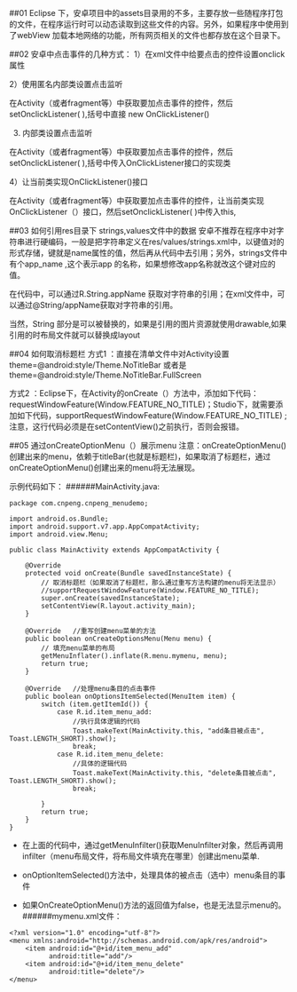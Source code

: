 ##01
 Eclipse 下，安卓项目中的assets目录用的不多，主要存放一些随程序打包的文件，在程序运行时可以动态读取到这些文件的内容。另外，如果程序中使用到了webView 加载本地网络的功能，所有网页相关的文件也都存放在这个目录下。

##02 安卓中点击事件的几种方式：
1）在xml文件中给要点击的控件设置onclick 属性  

 2）使用匿名内部类设置点击监听

在Activity（或者fragment等）中获取要加点击事件的控件，然后setOnclickListener( ),括号中直接 new OnClickListener()  

3) 内部类设置点击监听

在Activity（或者fragment等）中获取要加点击事件的控件，然后setOnclickListener( ),括号中传入OnClickListener接口的实现类

4）让当前类实现OnClickListener()接口

在Activity（或者fragment等）中获取要加点击事件的控件，让当前类实现OnClickListener（）接口，然后setOnclickListener( )中传入this,

##03 如何引用res目录下 strings,values文件中的数据
 安卓不推荐在程序中对字符串进行硬编码，一般是把字符串定义在res/values/strings.xml中，以键值对的形式存储，键就是name属性的值，然后再从代码中去引用；另外，strings文件中有个app_name ,这个表示app 的名称，如果想修改app名称就改这个键对应的值。

在代码中，可以通过R.String.appName 获取对字符串的引用；在xml文件中，可以通过@String/appName获取对字符串的引用。

当然，String 部分是可以被替换的，如果是引用的图片资源就使用drawable,如果引用的时布局文件就可以替换成layout

##04 如何取消标题栏
方式1 ：直接在清单文件中对Activity设置theme=@android:style/Theme.NoTitleBar 或者是theme=@android:style/Theme.NoTitleBar.FullScreen

方式2 ：Eclipse下，在Activity的onCreate（）方法中，添加如下代码：requestWindowFeature(Window.FEATURE_NO_TITLE)；Studio下，就需要添加如下代码，supportRequestWindowFeature(Window.FEATURE_NO_TITLE) ; 注意，这行代码必须是在setContentView()之前执行，否则会报错。

##05 通过onCreateOptionMenu（）展示menu
注意：onCreateOptionMenu()创建出来的menu，依赖于titleBar(也就是标题栏)，如果取消了标题栏，通过onCreateOptionMenu()创建出来的menu将无法展现。

示例代码如下：
######MainActivity.java:
```
package com.cnpeng.cnpeng_menudemo;

import android.os.Bundle;
import android.support.v7.app.AppCompatActivity;
import android.view.Menu;

public class MainActivity extends AppCompatActivity {

    @Override
    protected void onCreate(Bundle savedInstanceState) {
        // 取消标题栏（如果取消了标题栏，那么通过重写方法构建的menu将无法显示）       
        //supportRequestWindowFeature(Window.FEATURE_NO_TITLE);
        super.onCreate(savedInstanceState);
        setContentView(R.layout.activity_main);
    }

    @Override   //重写创建menu菜单的方法
    public boolean onCreateOptionsMenu(Menu menu) {
        // 填充menu菜单的布局       
        getMenuInflater().inflate(R.menu.mymenu, menu);
        return true;
    }

    @Override   //处理menu条目的点击事件
    public boolean onOptionsItemSelected(MenuItem item) {
        switch (item.getItemId()) {
            case R.id.item_menu_add:
                //执行具体逻辑的代码
                Toast.makeText(MainActivity.this, "add条目被点击", Toast.LENGTH_SHORT).show();
                break;
            case R.id.item_menu_delete:
                //具体的逻辑代码
                Toast.makeText(MainActivity.this, "delete条目被点击", Toast.LENGTH_SHORT).show();
                break;
            
        }
        return true;
    }
}
```
* 在上面的代码中，通过getMenuInfilter()获取MenuInfilter对象，然后再调用infilter（menu布局文件，将布局文件填充在哪里）创建出menu菜单.

* onOptionItemSelected()方法中，处理具体的被点击（选中）menu条目的事件

* 如果OnCreateOptionMenu()方法的返回值为false，也是无法显示menu的。
######mymenu.xml文件：
```
<?xml version="1.0" encoding="utf-8"?>
<menu xmlns:android="http://schemas.android.com/apk/res/android">
    <item android:id="@+id/item_menu_add"
          android:title="add"/>
    <item android:id="@+id/item_menu_delete"
          android:title="delete"/>
</menu>
```
